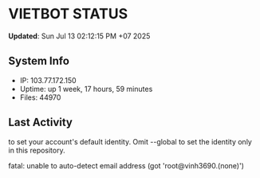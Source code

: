 # VIETBOT STATUS
**Updated**: Sun Jul 13 02:12:15 PM +07 2025

## System Info
- IP: 103.77.172.150
- Uptime: up 1 week, 17 hours, 59 minutes
- Files: 44970

## Last Activity

to set your account's default identity.
Omit --global to set the identity only in this repository.

fatal: unable to auto-detect email address (got 'root@vinh3690.(none)')
